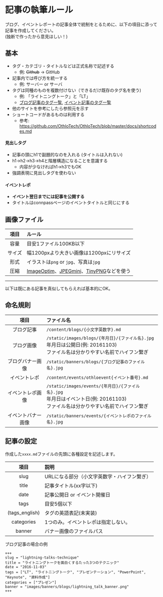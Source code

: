 # 記事の執筆ルール

ブログ、イベントレポートの記事全体で統制をとるために、以下の項目に添って記事を作成してください。  
(独断で作ったから意見ほしい！)

## 基本

- タグ・カテゴリ・タイトルなどは正式名称で記述する
  - 例: ~~Github~~ → GitHub
- 記事内では呼び方を統一する
  - 例: サーバー or サーバ
- タグは同種のものを複数付けない（できるだけ既存のタグ名を使う)
  - 例: 「ライトニングトーク」と「LT」
  - [ブログ記事のタグ一覧](http://www.othlo.tech/tags/), [イベント記事のタグ一覧](http://www.othlo.tech/event_tags/)
- 他のサイトを参考にしたら参照元を示す
- ショートコードがあるものは利用する
  - 参考: https://github.com/OthloTech/OthloTech/blob/master/docs/shortcodes.md

#### 見出しタグ

- 記事の頭にh1で副題的なのを入れる (タイトルは入れない)
- h1→h2→h3→h4と階層構造になることを意識する
  - 内容が少なければh1→h3でもOK
- 強調表現に見出しタグを使わない

#### イベントレポ

- **イベント翌日までには記事を公開する**
- タイトルはconnpassページのイベントタイトルと同じにする

## 画像ファイル

|項目|ルール|
|:---:|:---|
|容量|目安1ファイル100KB以下|
|サイズ|幅1200pxより大きい画像は1200pxにリサイズ|
|形式|イラストは`png` or `jpg`、写真は`jpg`|
|圧縮|[ImageOptim](https://imageoptim.com/mac)、[JPEGmini](http://www.jpegmini.com)、[TinyPNG](https://tinypng.com)などを使う|

----

以下は既にある記事を真似してもらえれば基本的にOK。

## 命名規則

|項目|ファイル名|
|:---:|:---|
|ブログ記事|`/content/blogs/{小文字英数字}.md`|
|ブログ画像|`/static/images/blogs/{年月日}/{ファイル名}.jpg` <br> 年月日は公開日(例: 20161103) <br> ファイル名は分かりやすい名前でハイフン繋ぎ|
|ブログバナー画像|`/static/banners/blogs/{ブログ記事のファイル名}.jpg`|
|イベントレポ|`/content/events/othloevent{イベント番号}.md`|
|イベントレポ画像|`/static/images/events/{年月日}/{ファイル名}.jpg` <br> 年月日はイベント日(例: 20161103) <br> ファイル名は分かりやすい名前でハイフン繋ぎ|
|イベントバナー画像|`/static/banners/events/{イベントレポのファイル名}.jpg`|

## 記事の設定

作成した`xxxx.md`ファイルの先頭に各種設定を記述します。

|項目|説明|
|:---:|:---|
|slug|URLになる部分（小文字英数字・ハイフン繋ぎ）|
|title|記事タイトル(xx字以下)|
|date|記事公開日 or イベント開催日|
|tags|目安5個以下|
|(tags_english)|タグの英語表記(未実装)|
|categories|1つのみ。イベントレポは指定しない。|
|banner|バナー画像のファイルパス|

ブログ記事の場合の例
```
+++
slug = "lightning-talks-technique"
title = "ライトニングトークを面白くするたった3つのテクニック"
date = "2016-11-03"
tags = ["LT", "ライトニングトーク", "プレゼンテーション", "PowerPoint", "Keynote", "資料作成"]
categories = ["プレゼン"]
banner = "images/banners/blogs/lightning_talk_banner.png"
+++
```
